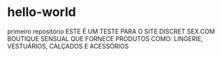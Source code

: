 # hello-world
primeiro repositório
ESTE É UM TESTE PARA O SITE DISCRET SEX.COM 
BOUTIQUE SENSUAL QUE FORNECE PRODUTOS COMO: LINGERIE, VESTUÁRIOS, CALÇADOS E ACESSÓRIOS
